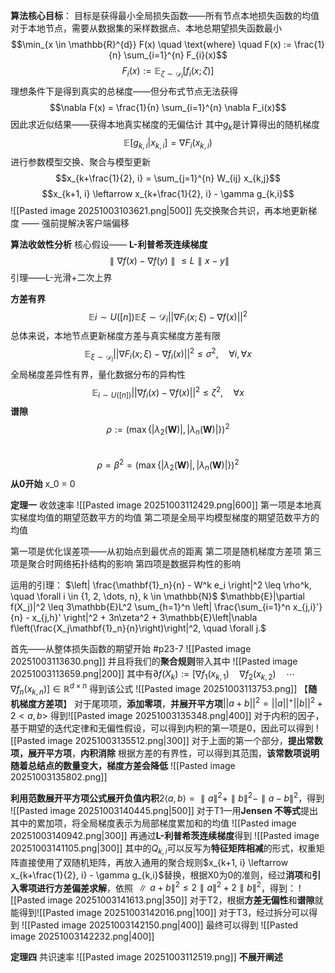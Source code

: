 **算法核心目标**：
目标是获得最小全局损失函数——所有节点本地损失函数的均值
对于本地节点，需要从数据集的采样数据点、本地总期望损失函数最小
$$\min_{x \in \mathbb{R}^{d}} F(x) \quad \text{where} \quad F(x) := \frac{1}{n} \sum_{i=1}^{n} F_{i}(x)$$
$$F_i(x) := \mathbb{E}_{\zeta \sim \mathcal{D}_i} [f_i(x; \zeta)]$$
理想条件下是得到真实的总梯度——但分布式节点无法获得
$$\nabla F(x) = \frac{1}{n} \sum_{i=1}^{n} \nabla F_i(x)$$
因此求近似结果——获得本地真实梯度的无偏估计
其中$g_k$是计算得出的随机梯度
$$\mathbb{E}[g_{k,i} | x_{k,i}] = \nabla F_i(x_{k,i})$$
进行参数模型交换、聚合与模型更新
$$x_{k+\frac{1}{2}, i} = \sum_{j=1}^{n} W_{ij} x_{k,j}$$
$$x_{k+1, i} \leftarrow x_{k+\frac{1}{2}, i} - \gamma g_{k,i}$$
![[Pasted image 20251003103621.png|500]]
先交换聚合共识，再本地更新梯度 —— 强前提解决客户端偏移

**算法收敛性分析**
核心假设——
**L-利普希茨连续梯度**
$$∥∇f(x)−∇f(y)∥≤L∥x−y∥$$
  引理——L-光滑+二次上界

**方差有界**
$$\mathbb{E}{i \sim U([n])} \mathbb{E}{\xi \sim \mathcal{D}_i} ||\nabla F_i(x; \xi) - \nabla f(x)||^2$$
  总体来说，本地节点更新梯度方差与真实梯度方差有限
$$\mathbb{E}_{\xi \sim \mathcal{D}_i} ||\nabla F_i(x; \xi) - \nabla f_i(x)||^2 \leq \sigma^2, \quad \forall i, \forall x
$$
  全局梯度差异性有界，量化数据分布的异构性
$$
\mathbb{E}_{i \sim U([n])} ||\nabla f_i(x) - \nabla f(x)||^2 \leq \zeta^2, \quad \forall x$$
**谱隙**
$$ \rho := \left( \max\{ |\lambda_2(\mathbf{W})|, |\lambda_n(\mathbf{W})| \} \right)^2 $$  
$$ \rho = \beta^2 = (\max\{ |\lambda_2(\mathbf{W})|, |\lambda_n(\mathbf{W})| \})^2 $$
**从0开始** x_0 = 0

**定理一**
收敛速率
![[Pasted image 20251003112429.png|600]]
第一项是本地真实梯度均值的期望范数平方的均值
第二项是全局平均模型梯度的期望范数平方的均值

第一项是优化误差项——从初始点到最优点的距离
第二项是随机梯度方差项
第三项是聚合时网络拓扑结构的影响
第四项是数据异构性的影响

运用的引理：
$\left| \frac{\mathbf{1}_n}{n} - W^k e_i \right|^2 \leq \rho^k, \quad \forall i \in {1, 2, \dots, n}, k \in \mathbb{N}$
$\mathbb{E}|\partial f(X_j)|^2 \leq 3\mathbb{E}L^2 \sum_{h=1}^n \left| \frac{\sum_{i=1}^n x_{j,i}'}{n} - x_{j,h}' \right|^2 + 3n\zeta^2 + 3\mathbb{E}\left|\nabla f\left(\frac{X_j\mathbf{1}_n}{n}\right)\right|^2, \quad \forall j.$

首先——从整体损失函数的期望开始
#p23-7
![[Pasted image 20251003113630.png]]
并且将我们的**聚合规则**带入其中
![[Pasted image 20251003113659.png|200]]
其中有$\partial f(X_k) := [ \nabla f_1(x_{k,1}) \quad \nabla f_2(x_{k,2}) \quad \cdots \quad \nabla f_n(x_{k,n}) ] \in \mathbb{R}^{d \times n}$
得到该公式
![[Pasted image 20251003113753.png]]
【**随机梯度方差项**】
对于尾项项，**添加零项**，**并展开平方项**$||a+b||^2 = ||a||^+||b||^2+2<a,b>$
得到![[Pasted image 20251003135348.png|400]]
对于内积的因子，基于期望的迭代定律和无偏性假设，可以得到内积的第一项是0，因此可以得到
![[Pasted image 20251003135512.png|300]]
对于上面的第一个部分，**提出常数项，展开平方项**，**内积消除**
根据方差的有界性，可以得到其范围，**该常数项说明随着总结点的数量变大，梯度方差会降低**
![[Pasted image 20251003135802.png]]

**利用范数展开平方项公式展开负值内积**$2⟨a,b⟩=∥a∥^2+∥b∥^2−∥a−b∥^2$，得到
![[Pasted image 20251003140445.png|500]]
对于T1—用**Jensen 不等式**提出其中的累加项，将全局梯度表示为局部梯度累加和的均值
![[Pasted image 20251003140942.png|300]]
再通过**L-利普希茨连续梯度**得到
![[Pasted image 20251003141105.png|300]]
其中的$Q_{k,i}$可以反写为**特征矩阵相减**的形式，权重矩阵直接使用了双随机矩阵，再放入通用的聚合规则$x_{k+1, i} \leftarrow x_{k+\frac{1}{2}, i} - \gamma g_{k,i}$替换，根据X0为0的准则，经过**消项**和**引入零项进行方差偏差求解**，依照
$∥a+b∥^2≤2∥a∥^2+2∥b∥^2$，得到：
![[Pasted image 20251003141613.png|350]]
对于T2，根据**方差无偏性**和**谱隙**就能得到![[Pasted image 20251003142016.png|100]]
对于T3，经过拆分可以得到
![[Pasted image 20251003142150.png|400]]
最终可以得到
![[Pasted image 20251003142232.png|400]]


**定理四**
共识速率
![[Pasted image 20251003112519.png]]
**不展开阐述**